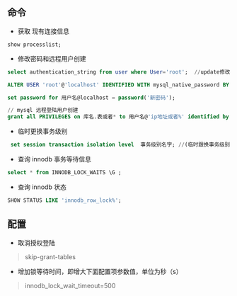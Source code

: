 命令
----------
+ 获取 现有连接信息
~~~slq
show processlist;
~~~

+ 修改密码和远程用户创建
~~~sql
select authentication_string from user where User='root';  //update修改需要加多一句flush privileges; 

ALTER USER 'root'@'localhost' IDENTIFIED WITH mysql_native_password BY '新密码';

set password for 用户名@localhost = password('新密码'); 

// mysql 远程登陆用户创建
grant all PRIVILEGES on 库名.表或者* to 用户名@'ip地址或者%' identified by '密码';
~~~

+ 临时更换事务级别
```sql
 set session transaction isolation level  事务级别名字; //(临时跟换事务级别)
```

+ 查询 innodb 事务等待信息
```sql
select * from INNODB_LOCK_WAITS \G ;
```

+ 查询 innodb 状态
```sql
SHOW STATUS LIKE 'innodb_row_lock%';
```

配置
--------------

+ 取消授权登陆

> skip-grant-tables 

+ 增加锁等待时间，即增大下面配置项参数值，单位为秒（s）

> innodb_lock_wait_timeout=500



